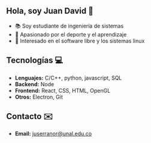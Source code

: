## Hola, soy Juan David 👋

- 📚 Soy estudiante de ingeniería de sistemas
- 🏀 Apasionado por el deporte y el aprendizaje
- 🤔 Interesado en el software libre y los sistemas linux

## Tecnologías 💻

- **Lenguajes:** C/C++, python, javascript, SQL
- **Backend:** Node
- **Frontend:** React, CSS, HTML, OpenGL
- **Otros:** Electron, Git

## Contacto ✉️
- **Email:** [juserranor@unal.edu.co](mailto:juserranor@unal.edu.co)
